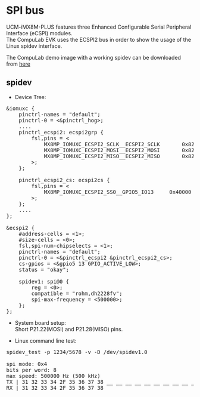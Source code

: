 # SPI bus
UCM-iMX8M-PLUS features three Enhanced Configurable Serial Peripheral Interface (eCSPI) modules.<br>
The CompuLab EVK uses the ECSPI2 bus in order to show the usage of the Linux spidev interface.


The CompuLab demo image with a working spidev can be downloaded from [here](https://drive.google.com/drive/folders/1lFgMzrhqlxho0YJvrBxnLyL5JW_TqixW)


## spidev
* Device Tree:
<pre>
&iomuxc {
	pinctrl-names = "default";
	pinctrl-0 = <&pinctrl_hog>;
	....
	pinctrl_ecspi2: ecspi2grp {
		fsl,pins = <
			MX8MP_IOMUXC_ECSPI2_SCLK__ECSPI2_SCLK		0x82
			MX8MP_IOMUXC_ECSPI2_MOSI__ECSPI2_MOSI		0x82
			MX8MP_IOMUXC_ECSPI2_MISO__ECSPI2_MISO		0x82
		>;
	};

	pinctrl_ecspi2_cs: ecspi2cs {
		fsl,pins = <
			MX8MP_IOMUXC_ECSPI2_SS0__GPIO5_IO13		0x40000
		>;
	};
	....
};

&ecspi2 {
	#address-cells = <1>;
	#size-cells = <0>;
	fsl,spi-num-chipselects = <1>;
	pinctrl-names = "default";
	pinctrl-0 = <&pinctrl_ecspi2 &pinctrl_ecspi2_cs>;
	cs-gpios = <&gpio5 13 GPIO_ACTIVE_LOW>;
	status = "okay";

	spidev1: spi@0 {
		reg = <0>;
		compatible = "rohm,dh2228fv";
		spi-max-frequency = <500000>;
	};
};
</pre>

* System board setup:<br>Short P21.22(MOSI) and  P21.28(MISO) pins.

* Linux command line test:
<pre>
spidev_test -p 1234/5678 -v -D /dev/spidev1.0

spi mode: 0x4
bits per word: 8
max speed: 500000 Hz (500 kHz)
TX | 31 32 33 34 2F 35 36 37 38 __ __ __ __ __ __ __ __ __ __ __ __ __ __ __ __ __ __ __ __ __ __ __  |1234/5678|
RX | 31 32 33 34 2F 35 36 37 38 __ __ __ __ __ __ __ __ __ __ __ __ __ __ __ __ __ __ __ __ __ __ __  |1234/5678|
</pre>
